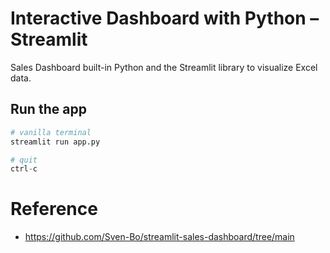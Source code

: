 # Interactive Dashboard with Python – Streamlit 

Sales Dashboard built-in Python and the Streamlit library to visualize Excel data.

## Run the app
```python 
# vanilla terminal
streamlit run app.py

# quit
ctrl-c
```

# Reference 
- https://github.com/Sven-Bo/streamlit-sales-dashboard/tree/main